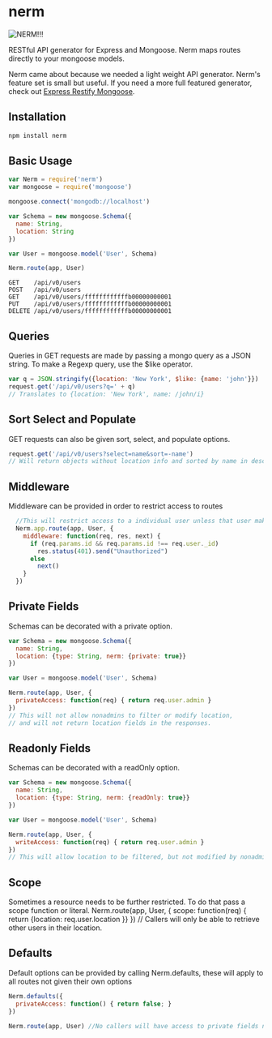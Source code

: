 # nerm
![NERM!!!](https://d13yacurqjgara.cloudfront.net/users/1390/screenshots/113099/shot_1297341583.png)

RESTful API generator for Express and Mongoose. Nerm maps routes directly to your mongoose models.

Nerm came about because we needed a light weight API generator. Nerm's feature set is small but useful. If you need a more full featured generator, check out [Express Restify Mongoose](https://www.npmjs.com/package/express-restify-mongoose). 


## Installation
```bash
npm install nerm
```


## Basic Usage
```javascript
var Nerm = require('nerm')
var mongoose = require('mongoose')

mongoose.connect('mongodb://localhost')

var Schema = new mongoose.Schema({
  name: String,
  location: String
})

var User = mongoose.model('User', Schema)

Nerm.route(app, User)
```
```
GET    /api/v0/users
POST   /api/v0/users
GET    /api/v0/users/ffffffffffffb00000000001
PUT    /api/v0/users/ffffffffffffb00000000001
DELETE /api/v0/users/ffffffffffffb00000000001
```

## Queries
Queries in GET requests are made by passing a mongo query as a JSON string. To make a Regexp query, use the $like operator.

```javascript
var q = JSON.stringify({location: 'New York', $like: {name: 'john'}})
request.get('/api/v0/users?q=' + q)
// Translates to {location: 'New York', name: /john/i}
```

## Sort Select and Populate
GET requests can also be given sort, select, and populate options.
```javascript
request.get('/api/v0/users?select=name&sort=-name')
// Will return objects without location info and sorted by name in descending order
```

## Middleware
Middleware can be provided in order to restrict access to routes
```javascript
  //This will restrict access to a individual user unless that user makes the request
  Nerm.app.route(app, User, {
    middleware: function(req, res, next) {
      if (req.params.id && req.params.id !== req.user._id)
        res.status(401).send("Unauthorized")
      else
        next()
    }
  })
```

## Private Fields
Schemas can be decorated with a private option.
```javascript
var Schema = new mongoose.Schema({
  name: String,
  location: {type: String, nerm: {private: true}}
})

var User = mongoose.model('User', Schema)

Nerm.route(app, User, {
  privateAccess: function(req) { return req.user.admin }
})
// This will not allow nonadmins to filter or modify location,
// and will not return location fields in the responses.
```

## Readonly Fields
Schemas can be decorated with a readOnly option.
```javascript
var Schema = new mongoose.Schema({
  name: String,
  location: {type: String, nerm: {readOnly: true}}
})

var User = mongoose.model('User', Schema)

Nerm.route(app, User, {
  writeAccess: function(req) { return req.user.admin }
})
// This will allow location to be filtered, but not modified by nonadmins
```

## Scope
Sometimes a resource needs to be further restricted. To do that pass a scope function or literal.
Nerm.route(app, User, {
  scope: function(req) { return {location: req.user.location }}
})
// Callers will only be able to retrieve other users in their location.

## Defaults
Default options can be provided by calling Nerm.defaults, these will apply to all routes not given their own options

```javascript
Nerm.defaults({
  privateAccess: function() { return false; }
})

Nerm.route(app, User) //No callers will have access to private fields now
```
